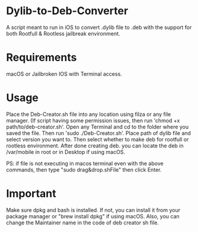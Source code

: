 # Dylib-to-Deb-Converter
A script meant to run in iOS to convert .dylib file to .deb with the support for both Rootfull &amp; Rootless jailbreak environment.

# Requirements
macOS or Jailbroken IOS with Terminal access.

# Usage
Place the Deb-Creator.sh file into any location using filza or any file manager.
(If script having some permission issues, then run 'chmod +x path/to/deb-creator.sh'.
Open any Terminal and cd to the folder where you saved the file.
Then run 'sudo ./Deb-Creator.sh'.
Place path of dylib file and select version you want to.
Then select whether to make deb for rootfull or rootless environment.
After done creating deb. you can locate the deb in /var/mobile in root or in Desktop if using macOS.

PS: if file is not executing in macos terminal even with the above commands, then type "sudo drag&drop.shFile" then click Enter.

# Important
Make sure dpkg and bash is installed.
If not, you can install it from your package manager or "brew install dpkg" if using macOS.
Also, you can change the Maintainer name in the code of deb creator sh file.

